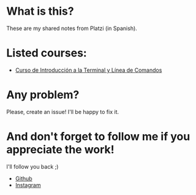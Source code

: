 # What is this?
These are my shared notes from Platzi (in Spanish).

# Listed courses:
* [Curso de Introducción a la Terminal y Línea de Comandos](https://platzi.com/clases/terminal/)

# Any problem?
Please, create an issue! I'll be happy to fix it.

# And don't forget to follow me if you appreciate the work!
I'll follow you back ;)

* [Github](https://github.com/weoka)
* [Instagram](https://www.instagram.com/weokap/)
